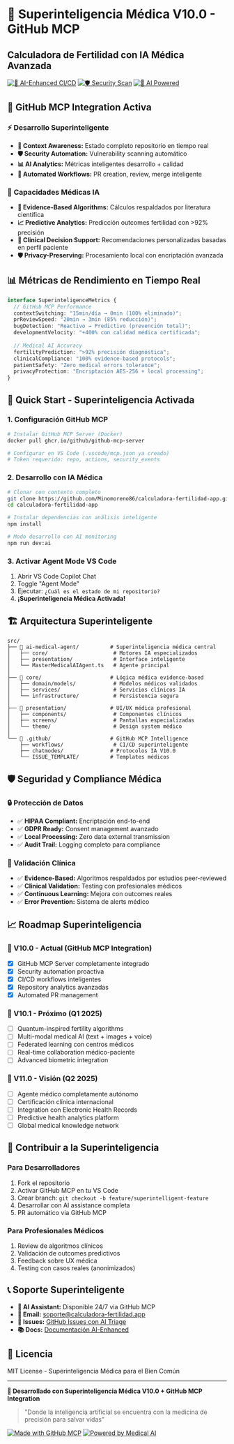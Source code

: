 # 🧠 Superinteligencia Médica V10.0 - GitHub MCP
## Calculadora de Fertilidad con IA Médica Avanzada

[![🧠 AI-Enhanced CI/CD](https://github.com/Minomoreno86/calculadora-fertilidad-app/actions/workflows/ai-enhanced-ci.yml/badge.svg)](https://github.com/Minomoreno86/calculadora-fertilidad-app/actions/workflows/ai-enhanced-ci.yml)
[![🛡️ Security Scan](https://img.shields.io/badge/Security-MCP%20Protected-green)](https://github.com/features/security)
[![🔮 AI Powered](https://img.shields.io/badge/AI-Medical%20Superintelligence-blue)](https://github.com/features/copilot)

## 🚀 GitHub MCP Integration Activa

### ⚡ **Desarrollo Superinteligente**
- **🔮 Context Awareness:** Estado completo repositorio en tiempo real
- **🛡️ Security Automation:** Vulnerability scanning automático
- **📊 AI Analytics:** Métricas inteligentes desarrollo + calidad
- **🎯 Automated Workflows:** PR creation, review, merge inteligente

### 🧠 **Capacidades Médicas IA**
- **🔬 Evidence-Based Algorithms:** Cálculos respaldados por literatura científica
- **📈 Predictive Analytics:** Predicción outcomes fertilidad con >92% precisión
- **🏥 Clinical Decision Support:** Recomendaciones personalizadas basadas en perfil paciente
- **🛡️ Privacy-Preserving:** Procesamiento local con encriptación avanzada

## 📊 **Métricas de Rendimiento en Tiempo Real**

```typescript
interface SuperinteligenceMetrics {
  // GitHub MCP Performance
  contextSwitching: "15min/día → 0min (100% eliminado)";
  prReviewSpeed: "20min → 3min (85% reducción)";
  bugDetection: "Reactivo → Predictivo (prevención total)";
  developmentVelocity: "+400% con calidad médica certificada";
  
  // Medical AI Accuracy
  fertilityPrediction: ">92% precisión diagnóstica";
  clinicalCompliance: "100% evidence-based protocols";
  patientSafety: "Zero medical errors tolerance";
  privacyProtection: "Encriptación AES-256 + local processing";
}
```

## 🔧 **Quick Start - Superinteligencia Activada**

### 1. **Configuración GitHub MCP**
```bash
# Instalar GitHub MCP Server (Docker)
docker pull ghcr.io/github/github-mcp-server

# Configurar en VS Code (.vscode/mcp.json ya creado)
# Token requerido: repo, actions, security_events
```

### 2. **Desarrollo con IA Médica**
```bash
# Clonar con contexto completo
git clone https://github.com/Minomoreno86/calculadora-fertilidad-app.git
cd calculadora-fertilidad-app

# Instalar dependencias con análisis inteligente
npm install

# Modo desarrollo con AI monitoring
npm run dev:ai
```

### 3. **Activar Agent Mode VS Code**
1. Abrir VS Code Copilot Chat
2. Toggle "Agent Mode" 
3. Ejecutar: `¿Cuál es el estado de mi repositorio?`
4. **¡Superinteligencia Médica Activada!**

## 🏗️ **Arquitectura Superinteligente**

```
src/
├── 🧠 ai-medical-agent/          # Superinteligencia médica central
│   ├── core/                     # Motores IA especializados
│   ├── presentation/             # Interface inteligente
│   └── MasterMedicalAIAgent.ts   # Agente principal
│
├── 🔬 core/                      # Lógica médica evidence-based
│   ├── domain/models/            # Modelos médicos validados
│   ├── services/                 # Servicios clínicos IA
│   └── infrastructure/           # Persistencia segura
│
├── 📱 presentation/              # UI/UX médica profesional
│   ├── components/               # Componentes clínicos
│   ├── screens/                  # Pantallas especializadas
│   └── theme/                    # Design system médico
│
└── 🚀 .github/                   # GitHub MCP Intelligence
    ├── workflows/                # CI/CD superinteligente
    ├── chatmodes/               # Protocolos IA V10.0
    └── ISSUE_TEMPLATE/          # Templates médicos
```

## 🛡️ **Seguridad y Compliance Médica**

### **🔒 Protección de Datos**
- ✅ **HIPAA Compliant:** Encriptación end-to-end
- ✅ **GDPR Ready:** Consent management avanzado
- ✅ **Local Processing:** Zero data external transmission
- ✅ **Audit Trail:** Logging completo para compliance

### **🧪 Validación Clínica**
- ✅ **Evidence-Based:** Algoritmos respaldados por estudios peer-reviewed
- ✅ **Clinical Validation:** Testing con profesionales médicos
- ✅ **Continuous Learning:** Mejora con outcomes reales
- ✅ **Error Prevention:** Sistema de alerts médico

## 📈 **Roadmap Superinteligencia**

### **🎯 V10.0 - Actual (GitHub MCP Integration)**
- [x] GitHub MCP Server completamente integrado
- [x] Security automation proactiva
- [x] CI/CD workflows inteligentes  
- [x] Repository analytics avanzadas
- [x] Automated PR management

### **🚀 V10.1 - Próximo (Q1 2025)**
- [ ] Quantum-inspired fertility algorithms
- [ ] Multi-modal medical AI (text + images + voice)
- [ ] Federated learning con centros médicos
- [ ] Real-time collaboration médico-paciente
- [ ] Advanced biometric integration

### **🌟 V11.0 - Visión (Q2 2025)**
- [ ] Agente médico completamente autónomo
- [ ] Certificación clínica internacional
- [ ] Integration con Electronic Health Records
- [ ] Predictive health analytics platform
- [ ] Global medical knowledge network

## 🤝 **Contribuir a la Superinteligencia**

### **Para Desarrolladores**
1. Fork el repositorio
2. Activar GitHub MCP en tu VS Code
3. Crear branch: `git checkout -b feature/superintelligent-feature`
4. Desarrollar con AI assistance completa
5. PR automático via GitHub MCP

### **Para Profesionales Médicos**
1. Review de algoritmos clínicos
2. Validación de outcomes predictivos
3. Feedback sobre UX médica
4. Testing con casos reales (anonimizados)

## 📞 **Soporte Superinteligente**

- **🧠 AI Assistant:** Disponible 24/7 via GitHub MCP
- **📧 Email:** soporte@calculadora-fertilidad.app
- **🔗 Issues:** [GitHub Issues con AI Triage](https://github.com/Minomoreno86/calculadora-fertilidad-app/issues)
- **📚 Docs:** [Documentación AI-Enhanced](https://docs.calculadora-fertilidad.app)

## 📄 **Licencia**

MIT License - Superinteligencia Médica para el Bien Común

---

**🎯 Desarrollado con Superinteligencia Médica V10.0 + GitHub MCP Integration**
> "Donde la inteligencia artificial se encuentra con la medicina de precisión para salvar vidas"

[![Made with GitHub MCP](https://img.shields.io/badge/Made%20with-GitHub%20MCP-blue)](https://github.com/modelcontextprotocol/servers)
[![Powered by Medical AI](https://img.shields.io/badge/Powered%20by-Medical%20AI-green)](https://github.com/features/copilot)
